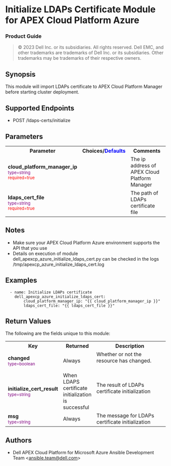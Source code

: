 Initialize LDAPs Certificate Module for APEX Cloud Platform Azure
=================
### Product Guide

> © 2023 Dell Inc. or its subsidiaries. All rights reserved. Dell 
> EMC, and other trademarks are trademarks of Dell Inc. or its 
> subsidiaries. Other trademarks may be trademarks of their respective owners. 

Synopsis
--------
This module will import LDAPs certificate to APEX Cloud Platform Manager before starting cluster deployment.
  
Supported Endpoints
--------

* POST /ldaps-certs/initialize 

Parameters
----------

<table  border=0 cellpadding=0 class="documentation-table">
    <tr>
        <th colspan="1">Parameter</th>
        <th>Choices/<font color="blue">Defaults</font></th>
                    <th width="100%">Comments</th>
    </tr>
    <tr>
        <td colspan="1">
            <div class="ansibleOptionAnchor" id="parameter-cloud-platform-manager-ip"></div>
            <b>cloud_platform_manager_ip</b>
            <a class="ansibleOptionLink" href="#parameter-cloud-platform-manager-ip" title="Permalink to this option"></a>
            <div style="font-size: small">
                <span style="color: purple">type=string</span>
                <br>
                <span style="color: red">required=true</span>
            </div>
        </td>
        <td></td>
        <td><div>The ip address of APEX Cloud Platform Manager</div></td>
    </tr>
    <tr>
        <td colspan="1">
            <div class="ansibleOptionAnchor" id="parameter-ldaps-cert-file"></div>
            <b>ldaps_cert_file</b>
            <a class="ansibleOptionLink" href="#parameter-ldaps-cert-file" title="Permalink to this option"></a>
            <div style="font-size: small">
                <span style="color: purple">type=string</span>
                <br>
                <span style="color: red">required=true</span>
            </div>
        </td>
        <td></td>
        <td>
            <div></div>
            <div>The path of LDAPs certificate file</div>
        </td>
    </tr>
</table>

Notes
-----
- Make sure your APEX Cloud Platform Azure environment supports the API that you use
- Details on execution of module dell_apexcp_azure_initialize_ldaps_cert.py can be checked in the logs /tmp/apexcp_azure_initialize_ldaps_cert.log

Examples
--------

``` yaml+jinja
  - name: Initialize LDAPs certificate
    dell_apexcp_azure_initialize_ldaps_cert:
        cloud_platform_manager_ip: "{{ cloud_platform_manager_ip }}"
        ldaps_cert_file: "{{ ldaps_cert_file }}"
```

Return Values
-------------

The following are the fields unique to this module:

<table border=0 cellpadding=0 class="documentation-table">
    <tr>
        <th colspan="2">Key</th>
        <th>Returned</th>
        <th width="100%">Description</th>
    </tr>
    <tr>
        <td colspan="2">
            <div class="ansibleOptionAnchor" id="return-changed"></div>
            <b>changed</b>
            <a class="ansibleOptionLink" href="#return-changed" title="Permalink to this return value"></a>
            <div style="font-size: small"><span style="color: purple">type=boolean</span></div>
        </td>
        <td>Always</td>
        <td>
            <div>Whether or not the resource has changed.</div><br/>
        </td>
    </tr>
    <tr>
        <td colspan="2">
            <div class="ansibleOptionAnchor" id="return-initialize-cert-result"></div>
            <b>initialize_cert_result</b>
            <a class="ansibleOptionLink" href="#return-initialize-cert-result" title="Permalink to this return value"></a>
            <div style="font-size: small"><span style="color: purple">type=string</span></div>
        </td>
        <td>When LDAPS certificate initialization is successful</td>
        <td><div>The result of LDAPs certificate initialization</div><br/></td>
    </tr>
    <tr>
        <td colspan="2">
            <div class="ansibleOptionAnchor" id="return-msg"></div>
            <b>msg</b>
            <a class="ansibleOptionLink" href="#return-msg" title="Permalink to this return value"></a>
            <div style="font-size: small">
              <span style="color: purple">type=string</span>
            </div>
        </td>
        <td>Always</td>
        <td><div>The message for LDAPs certificate initialization</div></td>
    </tr>
</table>

Authors
-------

-   Dell APEX Cloud Platform for Microsoft Azure Ansible Development Team &lt;<ansible.team@dell.com>&gt;